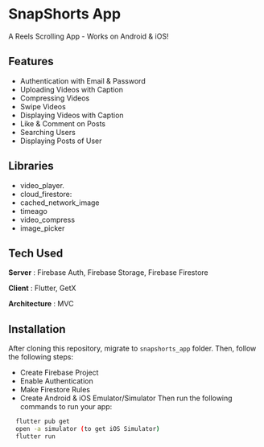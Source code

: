 # SnapShorts App

A Reels Scrolling App - Works on Android & iOS! 

<!-- ## Photos & Video of App here -->

## Features
- Authentication with Email & Password
- Uploading Videos with Caption
- Compressing Videos
- Swipe Videos
- Displaying Videos with Caption
- Like & Comment on Posts
- Searching Users
- Displaying Posts of User

## Libraries
- video_player.
- cloud_firestore:
- cached_network_image
- timeago
- video_compress 
- image_picker

## Tech Used
**Server** : Firebase Auth, Firebase Storage, Firebase Firestore

**Client** : Flutter, GetX

**Architecture** : MVC

## Installation
After cloning this repository, migrate to ```snapshorts_app``` folder. Then, follow the following steps:
- Create Firebase Project
- Enable Authentication
- Make Firestore Rules
- Create Android & iOS Emulator/Simulator
Then run the following commands to run your app:
```bash
  flutter pub get
  open -a simulator (to get iOS Simulator)
  flutter run
```

    
